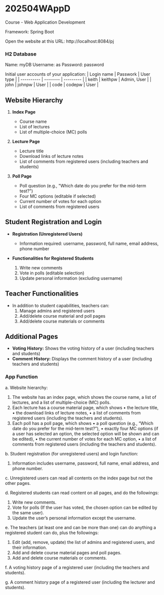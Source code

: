 # 202504WAppD
Course - Web Application Development

Framework:
Spring Boot

Open the website at this URL:
http://localhost:8084/pj

### H2 Database 
Name: myDB
Username: as
Password: password

Initial user accounts of your application:
| Login name | Passwork | User type |
| ---------- | -------- | --------- |
| keith | keithpw | Admin, User |
| john | johnpw | User |
| code | codepw | User |


## Website Hierarchy

1. **Index Page**
   - Course name
   - List of lectures
   - List of multiple-choice (MC) polls

2. **Lecture Page**
   - Lecture title
   - Download links of lecture notes
   - List of comments from registered users (including teachers and students)

3. **Poll Page**
   - Poll question (e.g., "Which date do you prefer for the mid-term test?")
   - Four MC options (editable if selected)
   - Current number of votes for each option
   - List of comments from registered users

## Student Registration and Login

- **Registration (Unregistered Users)**
  - Information required: username, password, full name, email address, phone number

- **Functionalities for Registered Students**
  1. Write new comments
  2. Vote in polls (editable selection)
  3. Update personal information (excluding username)

## Teacher Functionalities

- In addition to student capabilities, teachers can:
  1. Manage admins and registered users
  2. Add/delete course material and poll pages
  3. Add/delete course materials or comments

## Additional Pages

- **Voting History:** Shows the voting history of a user (including teachers and students)
- **Comment History:** Displays the comment history of a user (including teachers and students)

### App Function
a. Website hierarchy: 
  1. The website has an index page, which shows the course name, a list of lectures, and a list of 
  multiple-choice (MC) polls. 
  2.  Each lecture has a course material page, which shows
     • the lecture title, 
     • the download links of lecture notes, 
     • a list of comments from registered users (including the teachers and students). 
  4.  Each poll has a poll page, which shows
     • a poll question (e.g., “Which date do you prefer for the mid-term test?”), 
     • exactly four MC options (if a user has selected an option, the selected option will be 
      shown and can be edited),
     • the current number of votes for each MC option,
     • a list of comments from registered users (including the teachers and students).

b. Student registration (for unregistered users) and login function: 
  1. Information includes username, password, full name, email address, and phone number.

c. Unregistered users can read all contents on the index page but not the other pages.

d. Registered students can read content on all pages, and do the followings: 
  1. Write new comments. 
  2. Vote for polls (If the user has voted, the chosen option can be edited by the same user). 
  3. Update the user’s personal information except the username.

e. The teachers (at least one and can be more than one) can do anything a registered student can do, plus the followings: 
  1. Edit (add, remove, update) the list of admins and registered users, and their information.   
  2. Add and delete course material pages and poll pages.
  3. Add and delete course materials or comments.

f. A voting history page of a registered user (including the teachers and students). 

g. A comment history page of a registered user (including the lecturer and students). 

